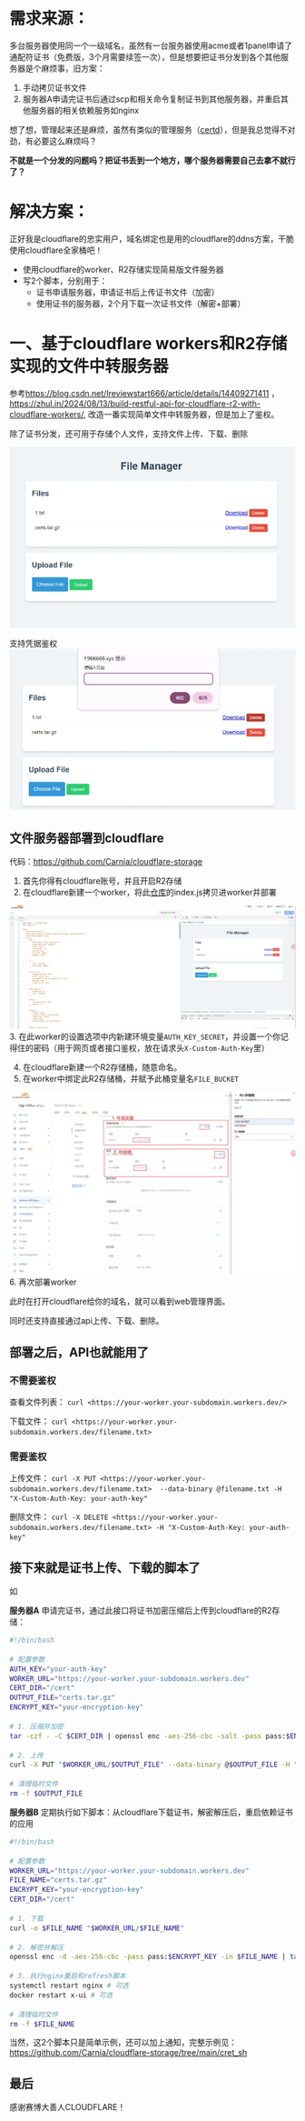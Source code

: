 # 需求来源：

多台服务器使用同一个一级域名，虽然有一台服务器使用acme或者1panel申请了通配符证书（免费版，3个月需要续签一次），但是想要把证书分发到各个其他服务器是个麻烦事，旧方案：

1.  手动拷贝证书文件
2.  服务器A申请完证书后通过scp和相关命令复制证书到其他服务器，并重启其他服务器的相关依赖服务如nginx

想了想，管理起来还是麻烦，虽然有类似的管理服务（[certd](https://github.com/certd/certd)），但是我总觉得不对劲，有必要这么麻烦吗？

**不就是一个分发的问题吗？把证书丢到一个地方，哪个服务器需要自己去拿不就行了？**

# 解决方案：

正好我是cloudflare的忠实用户，域名绑定也是用的cloudflare的ddns方案，干脆使用cloudflare全家桶吧！

*   使用cloudflare的worker、R2存储实现简易版文件服务器
*   写2个脚本，分别用于：
    *   证书申请服务器，申请证书后上传证书文件（加密）
    *   使用证书的服务器，2个月下载一次证书文件（解密+部署）

# 一、基于cloudflare workers和R2存储实现的文件中转服务器

参考<https://blog.csdn.net/Ireviewstart666/article/details/14409271411> ，<https://zhul.in/2024/08/13/build-restful-api-for-cloudflare-r2-with-cloudflare-workers/>, 改造一番实现简单文件中转服务器，但是加上了鉴权。

除了证书分发，还可用于存储个人文件，支持文件上传、下载、删除

![image.png](./image/1.png)

支持凭据鉴权
![image.png](./image/2.png)

## 文件服务器部署到cloudflare

代码：<https://github.com/Carnia/cloudflare-storage>

1.  首先你得有cloudflare账号，并且开启R2存储
2.  在cloudflare新建一个worker，将此[仓库](https://github.com/Carnia/cloudflare-storage)的index.js拷贝进worker并部署

![image.png](./image/3.png)
3\. 在此worker的设置选项中内新建环境变量`AUTH_KEY_SECRET`，并设置一个你记得住的密码（用于网页或者接口鉴权，放在请求头`X-Custom-Auth-Key`里）

4.  在cloudflare新建一个R2存储桶，随意命名。
5.  在worker中绑定此R2存储桶，并赋予此桶变量名`FILE_BUCKET`

![image.png](./image/4.png)
6\. 再次部署worker

此时在打开cloudflare给你的域名，就可以看到web管理界面。

同时还支持直接通过api上传、下载、删除。

## 部署之后，API也就能用了

### 不需要鉴权

查看文件列表：
`curl <https://your-worker.your-subdomain.workers.dev/>`

下载文件：
`curl <https://your-worker.your-subdomain.workers.dev/filename.txt>`

### 需要鉴权

上传文件：
`curl -X PUT <https://your-worker.your-subdomain.workers.dev/filename.txt>  --data-binary @filename.txt -H "X-Custom-Auth-Key: your-auth-key"`

删除文件：
`curl -X DELETE <https://your-worker.your-subdomain.workers.dev/filename.txt> -H "X-Custom-Auth-Key: your-auth-key"`

## 接下来就是证书上传、下载的脚本了

如

**服务器A** 申请完证书，通过此接口将证书加密压缩后上传到cloudflare的R2存储：

```sh
#!/bin/bash

# 配置参数
AUTH_KEY="your-auth-key"
WORKER_URL="https://your-worker.your-subdomain.workers.dev"
CERT_DIR="/cert"
OUTPUT_FILE="certs.tar.gz"
ENCRYPT_KEY="your-encryption-key"

# 1. 压缩并加密
tar -czf - -C $CERT_DIR | openssl enc -aes-256-cbc -salt -pass pass:$ENCRYPT_KEY -out $OUTPUT_FILE

# 2. 上传
curl -X PUT "$WORKER_URL/$OUTPUT_FILE" --data-binary @$OUTPUT_FILE -H "X-Custom-Auth-Key: $AUTH_KEY"

# 清理临时文件
rm -f $OUTPUT_FILE
```

**服务器B** 定期执行如下脚本：从cloudflare下载证书，解密解压后，重启依赖证书的应用

```sh
#!/bin/bash

# 配置参数
WORKER_URL="https://your-worker.your-subdomain.workers.dev"
FILE_NAME="certs.tar.gz"
ENCRYPT_KEY="your-encryption-key"
CERT_DIR="/cert"

# 1. 下载
curl -o $FILE_NAME "$WORKER_URL/$FILE_NAME"

# 2. 解密并解压
openssl enc -d -aes-256-cbc -pass pass:$ENCRYPT_KEY -in $FILE_NAME | tar -xzf - -C $CERT_DIR

# 3. 执行nginx重启和refresh脚本
systemctl restart nginx # 可选
docker restart x-ui # 可选

# 清理临时文件
rm -f $FILE_NAME
```

当然，这2个脚本只是简单示例，还可以加上通知，完整示例见：<https://github.com/Carnia/cloudflare-storage/tree/main/cret_sh>

## 最后

感谢赛博大善人CLOUDFLARE！
